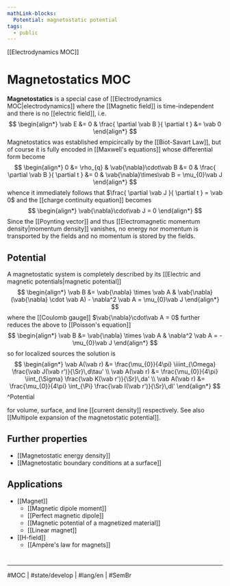 ```yaml
---
mathLink-blocks:
  Potential: magnetostatic potential
tags:
  - public
---
```

[[Electrodynamics MOC]]
# Magnetostatics MOC

**Magnetostatics** is a special case of [[Electrodynamics MOC|electrodynamics]] where the [[Magnetic field]] is time-independent and there is no [[electric field]], i.e.
$$
\begin{align*}
\vab E &= 0 & \frac{ \partial \vab B }{ \partial t } &= \vab 0
\end{align*}
$$
Magnetostatics was established empicircally by the [[Biot-Savart Law]], but of course it is fully encoded in [[Maxwell's equations]] whose differential form become
$$
\begin{align*}
0 &= \rho_{q} & \vab{\nabla}\cdot\vab B &= 0 & \frac{ \partial \vab B }{ \partial t } &= 0 & \vab{\nabla}\times\vab B = \mu_{0}\vab J
\end{align*}
$$
whence it immediately follows that $\frac{ \partial \vab J }{ \partial t } = \vab 0$ and the [[charge continuity equation]] becomes
$$
\begin{align*}
\vab{\nabla}\cdot\vab J = 0
\end{align*}
$$
Since the [[Poynting vector]] and thus [[Electromagnetic momentum density|momentum density]] vanishes, no energy nor momentum is transported by the fields and no momentum is stored by the fields.

## Potential

A magnetostatic system is completely described by its [[Electric and magnetic potentials|magnetic potential]]
$$
\begin{align*}
\vab B &= \vab{\nabla} \times \vab A & \vab{\nabla} (\vab{\nabla} \cdot \vab A) - \nabla^2 \vab A = \mu_{0}\vab J
\end{align*}
$$
where the [[Coulomb gauge]] $\vab{\nabla}\cdot\vab A = 0$ further reduces the above to [[Poisson's equation]]
$$
\begin{align*}
\vab B &= \vab{\nabla} \times \vab A & \nabla^2 \vab A = -\mu_{0}\vab J
\end{align*}
$$
so for localized sources the solution is
$$
\begin{align*}
\vab A(\vab r) &= \frac{\mu_{0}}{4\pi} \iiint_{\Omega} \frac{\vab J(\vab r')}{\Sr}\,d\tau' \\
\vab A(\vab r) &= \frac{\mu_{0}}{4\pi} \iint_{\Sigma} \frac{\vab K(\vab r')}{\Sr}\,da' \\
\vab A(\vab r) &= \frac{\mu_{0}}{4\pi} \int_{\Pi} \frac{\vab I(\vab r')}{\Sr}\,dl'
\end{align*}
$$ 
^Potential

for volume, surface, and line [[current density]] respectively.
See also [[Multipole expansion of the magnetostatic potential]].

## Further properties

- [[Magnetostatic energy density]]
- [[Magnetostatic boundary conditions at a surface]]

## Applications

- [[Magnet]]
  - [[Magnetic dipole moment]]
  - [[Perfect magnetic dipole]]
  - [[Magnetic potential of a magnetized material]]
  - [[Linear magnet]]
- [[H-field]]  
  - [[Ampère's law for magnets]]

#
---
#MOC | #state/develop | #lang/en | #SemBr